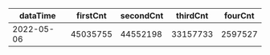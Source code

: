 |dataTime|firstCnt|secondCnt|thirdCnt|fourCnt|
|-|-|-|-|-|
|2022-05-06|45035755|44552198|33157733|2597527|